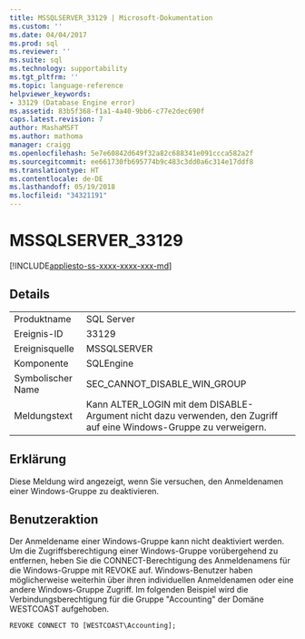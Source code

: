 ```yaml
---
title: MSSQLSERVER_33129 | Microsoft-Dokumentation
ms.custom: ''
ms.date: 04/04/2017
ms.prod: sql
ms.reviewer: ''
ms.suite: sql
ms.technology: supportability
ms.tgt_pltfrm: ''
ms.topic: language-reference
helpviewer_keywords:
- 33129 (Database Engine error)
ms.assetid: 83b5f368-f1a1-4a40-9bb6-c77e2dec690f
caps.latest.revision: 7
author: MashaMSFT
ms.author: mathoma
manager: craigg
ms.openlocfilehash: 5e7e60842d649f32a82c688341e091ccca582a2f
ms.sourcegitcommit: ee661730fb695774b9c483c3dd0a6c314e17ddf8
ms.translationtype: HT
ms.contentlocale: de-DE
ms.lasthandoff: 05/19/2018
ms.locfileid: "34321191"
---
```

# <a name="mssqlserver33129"></a>MSSQLSERVER_33129
[!INCLUDE[appliesto-ss-xxxx-xxxx-xxx-md](../../includes/appliesto-ss-xxxx-xxxx-xxx-md.md)]
  
## <a name="details"></a>Details  
  
|||  
|-|-|  
|Produktname|SQL Server|  
|Ereignis-ID|33129|  
|Ereignisquelle|MSSQLSERVER|  
|Komponente|SQLEngine|  
|Symbolischer Name|SEC_CANNOT_DISABLE_WIN_GROUP|  
|Meldungstext|Kann ALTER_LOGIN mit dem DISABLE-Argument nicht dazu verwenden, den Zugriff auf eine Windows-Gruppe zu verweigern.|  
  
## <a name="explanation"></a>Erklärung  
Diese Meldung wird angezeigt, wenn Sie versuchen, den Anmeldenamen einer Windows-Gruppe zu deaktivieren.  
  
## <a name="user-action"></a>Benutzeraktion  
Der Anmeldename einer Windows-Gruppe kann nicht deaktiviert werden. Um die Zugriffsberechtigung einer Windows-Gruppe vorübergehend zu entfernen, heben Sie die CONNECT-Berechtigung des Anmeldenamens für die Windows-Gruppe mit REVOKE auf. Windows-Benutzer haben möglicherweise weiterhin über ihren individuellen Anmeldenamen oder eine andere Windows-Gruppe Zugriff. Im folgenden Beispiel wird die Verbindungsberechtigung für die Gruppe "Accounting" der Domäne WESTCOAST aufgehoben.  
  
```Transact-SQL  
REVOKE CONNECT TO [WESTCOAST\Accounting];  
```  
  
